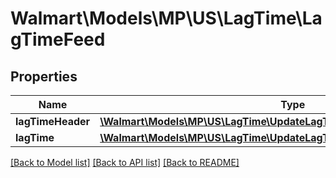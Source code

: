 # Walmart\Models\MP\US\LagTime\LagTimeFeed

## Properties

Name | Type | Description | Notes
------------ | ------------- | ------------- | -------------
**lagTimeHeader** | [**\Walmart\Models\MP\US\LagTime\UpdateLagTimeBulkRequestLagTimeHeader**](UpdateLagTimeBulkRequestLagTimeHeader.md) |  |
**lagTime** | [**\Walmart\Models\MP\US\LagTime\UpdateLagTimeBulkRequestLagTimeInner[]**](UpdateLagTimeBulkRequestLagTimeInner.md) |  | [optional]


[[Back to Model list]](./) [[Back to API list]](../../../../../README.md#supported-apis) [[Back to README]](../../../../../README.md)
